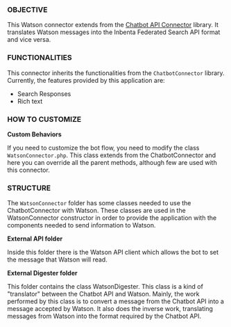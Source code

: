 ### OBJECTIVE

This Watson connector extends from the [Chatbot API Connector](https://github.com/inbenta-integrations/chatbot_api_connector) library. It translates Watson messages into the Inbenta Federated Search API format and vice versa.

### FUNCTIONALITIES
This connector inherits the functionalities from the `ChatbotConnector` library. Currently, the features provided by this application are:

* Search Responses
* Rich text

### HOW TO CUSTOMIZE

**Custom Behaviors**

If you need to customize the bot flow, you need to modify the class `WatsonConnector.php`. This class extends from the ChatbotConnector and here you can override all the parent methods, although few are used with this connector.


### STRUCTURE

The `WatsonConnector` folder has some classes needed to use the ChatbotConnector with Watson. These classes are used in the WatsonConnector constructor in order to provide the application with the components needed to send information to Watson.

**External API folder**

Inside this folder there is the Watson API client which allows the bot to set the message that Watson will read.


**External Digester folder**

This folder contains the class WatsonDigester. This class is a kind of "translator" between the Chatbot API and Watson. Mainly, the work performed by this class is to convert a message from the Chatbot API into a message accepted by Watson. It also does the inverse work, translating messages from Watson into the format required by the Chatbot API.
